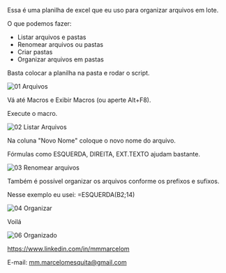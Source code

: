 Essa é uma planilha de excel que eu uso para organizar arquivos em lote.

O que podemos fazer:
- Listar arquivos e pastas
- Renomear arquivos ou pastas
- Criar pastas
- Organizar arquivos em pastas

Basta colocar a planilha na pasta e rodar o script.

![01  Arquivos](https://user-images.githubusercontent.com/52570539/132261502-ce192258-31dd-4ea9-aeb4-6ce5c2cff2a9.jpg)

Vá até Macros e Exibir Macros (ou aperte Alt+F8).

Execute o macro.

![02  Listar Arquivos](https://user-images.githubusercontent.com/52570539/132261521-77554b50-6e8e-464a-9f26-e5077b18511e.gif)

Na coluna "Novo Nome" coloque o novo nome do arquivo.

Fórmulas como ESQUERDA, DIREITA, EXT.TEXTO ajudam bastante.

![03  Renomear arquivos](https://user-images.githubusercontent.com/52570539/132261560-87f07cb6-9f7f-43b9-abdf-6175218f8a09.gif)

Também é possível organizar os arquivos conforme os prefixos e sufixos.

Nesse exemplo eu usei: =ESQUERDA(B2;14)

![04  Organizar](https://user-images.githubusercontent.com/52570539/132261614-85c27d7f-637f-465b-950b-b1948746dd03.gif)

Voilá

![06  Organizado](https://user-images.githubusercontent.com/52570539/132261627-28386765-1fb7-4ec7-8864-e19afe408577.jpg)

https://www.linkedin.com/in/mmmarcelom

E-mail: mm.marcelomesquita@gmail.com
